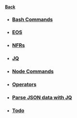 #### [Back](../README.md)

* ### [Bash Commands](./BashCommands.md)
* ### [EOS](./EOS.md)
* ### [NFRs](./NFR.md)
* ### [JQ](./JQ.md)
* ### [Node Commands](./NodeCommands.md)
* ### [Operators](./Operators.md)
* ### [Parse JSON data with JQ](./ParseJSONwithJQ.md)
* ### [Todo](./todo.md)